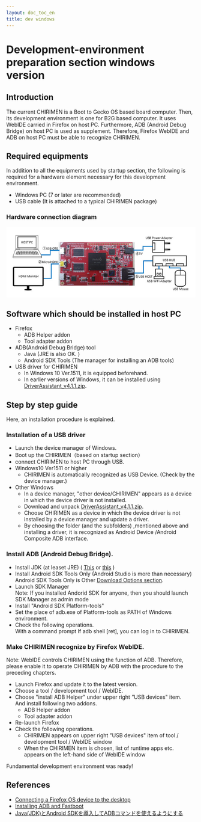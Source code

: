 ```yaml
---
layout: doc_toc_en
title: dev windows
---
```

# Development-environment preparation section windows version

## Introduction
The current CHIRIMEN is a Boot to Gecko OS based board computer. Then, its development environment is one for B2G based computer. It uses WebIDE carried in Firefox on host PC.  Furthermore, ADB (Android Debug Bridge) on host PC is used as supplement. Therefore, Firefox WebIDE and ADB on host PC must be able to recognize CHIRIMEN.

## Required equipments
In addition to all the equipments used by startup section, the following is required for a hardware element necessary for this development environment.

- Windows PC (7 or later are recommended)
- USB cable (It is attached to a typical CHIRIMEN package)

### Hardware connection diagram
![chirimen_dev_conf](../images/chirimen_dev_conf.jpg) 

## Software which should be installed in host PC
- Firefox
  - ADB Helper addon
  - Tool adapter addon
- ADB(Android Debug Bridge) tool
  - Java (JRE is also OK. )
  - Android SDK Tools (The manager for installing an ADB tools)
- USB driver for CHIRIMEN
  - In Windows 10 Ver.1511, it is equipped beforehand.
  - In earlier versions of Windows, it can be installed using [DriverAssistant_v4.1.1.zip](https://github.com/chirimen-oh/CHIRIMEN-tools/blob/master/DriverAssistant_v4.1.1.zip).
  
## Step by step guide
Here, an installation procedure is explained.

### Installation of a USB driver
- Launch the device manager of Windows.
- Boot up the CHIRIMEN（based on startup section）
- connect CHIRIMEN to host PC through USB.
- Windows10 Ver1511 or higher
  - CHIRIMEN is automatically recognized as USB Device. (Check by the device manager.)
- Other Windows
  - In a device manager, "other device/CHIRIMEN" appears as a device in which the device driver is not installed.
  - Download and unpack [DriverAssistant_v4.1.1.zip](https://github.com/chirimen-oh/CHIRIMEN-tools/blob/master/DriverAssistant_v4.1.1.zip).
  - Choose CHIRIMEN as a device in which the device driver is not installed by a device manager and update a driver.
  - By choosing the folder (and the subfolders) ,mentioned above and installing a driver, it is recognized as Android Device /Android Composite ADB interface.

### Install ADB (Android Debug Bridge).
- Install JDK (at leaset JRE) ( [This](http://www.oracle.com/technetwork/java/javase/downloads/index.html) or [this](https://java.com/ja/download/) )
- Install Android SDK Tools Only (Android Studio is more than necessary)  
Android SDK Tools Only is Other [Download Options section](http://developer.android.com/sdk/index.html#Other).
- Launch SDK Manager  
Note: If you installed Andorid SDK for anyone, then you should launch SDK Manager as admin mode
- Install "Android SDK Platform-tools"
- Set the place of adb.exe of Platform-tools as PATH of Windows environment.
- Check the following operations.  
With a command prompt   If adb shell [ret], you can log in to CHIRIMEN.
  
### Make CHIRIMEN recognize by Firefox WebIDE.
Note: WebIDE controls CHIRIMEN using the function of ADB.  Therefore, please enable it to operate CHIRIMEN by ADB with the procedure to the preceding chapters.

- Launch Firefox and update it to the latest version.
- Choose a tool / development tool / WebIDE.
- Choose "install ADB Helper" under upper right  ”USB devices" item.   
And install following two addons.
  - ADB Helper addon
  - Tool adapter addon
- Re-launch Firefox
- Check the following operations.
  - CHIRIMEN appears on upper right ”USB devices" item of tool / development tool / WebIDE window
  - When the CHIRIMEN item is chosen, list of runtime apps etc. appears on the left-hand side of WebIDE window

Fundamental development environment was ready!

## References
- [Connecting a Firefox OS device to the desktop](https://developer.mozilla.org/en-US/docs/Mozilla/Firefox_OS/Debugging/Connecting_a_Firefox_OS_device_to_the_desktop)
- [Installing ADB and Fastboot](https://developer.mozilla.org/en-US/docs/Mozilla/Firefox_OS/Debugging/Installing_ADB)
- [Java(JDK)とAndroid SDKを導入してADBコマンドを使えるようにする](http://andmem.blogspot.jp/2014/04/installjdkandroidsdkadb.html)

